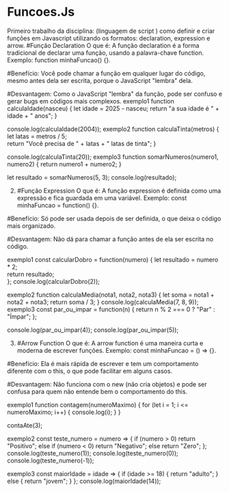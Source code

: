 # Funcoes.Js
Primeiro trabalho da disciplina: (linguagem de script ) como definir e criar funções em Javascript utilizando os formatos: declaration, expression e arrow.
#Função Declaration
O que é: A função declaration é a forma tradicional de declarar uma função, usando a palavra-chave function. Exemplo: function minhaFuncao() {}.

#Benefício: Você pode chamar a função em qualquer lugar do código, mesmo antes dela ser escrita, porque o JavaScript "lembra" dela.

#Desvantagem: Como o JavaScript "lembra" da função, pode ser confuso e gerar bugs em códigos mais complexos.
 exemplo1
function calculaIdade(nasceu) {
    let idade = 2025 - nasceu;
    return "a sua idade é " + idade + " anos";
  }
  
  console.log(calculaIdade(2004)); 
exemplo2
function calculaTinta(metros) {
    let latas = metros / 5;  
    return "Você precisa de " + latas + " latas de tinta";
}

console.log(calculaTinta(20)); 
exemplo3
function somarNumeros(numero1, numero2) {
return numero1 + numero2;
}

let resultado = somarNumeros(5, 3);
console.log(resultado); 

2. #Função Expression
O que é: A função expression é definida como uma expressão e fica guardada em uma variável. Exemplo: const minhaFuncao = function() {}.

#Benefício: Só pode ser usada depois de ser definida, o que deixa o código mais organizado.

#Desvantagem: Não dá para chamar a função antes de ela ser escrita no código.

exemplo1
const calcularDobro = function(numero) {
let resultado = numero * 2;  
return resultado;            
};
console.log(calcularDobro(2)); 

exemplo2
function calculaMedia(nota1, nota2, nota3) {
    let soma = nota1 + nota2 + nota3;
    return soma / 3;
}
console.log(calculaMedia(7, 8, 9)); 
exemplo3
const par_ou_impar = function(n) {
    return n % 2 === 0 ? "Par" : "Ímpar";
};

console.log(par_ou_impar(4)); 
console.log(par_ou_impar(5)); 


3. #Arrow Function
O que é: A arrow function é uma maneira curta e moderna de escrever funções. Exemplo: const minhaFuncao = () => {}.

#Benefício: Ela é mais rápida de escrever e tem um comportamento diferente com o this, o que pode facilitar em alguns casos.

#Desvantagem: Não funciona com o new (não cria objetos) e pode ser confusa para quem não entende bem o comportamento do this.


exemplo1
function contagem(numeroMaximo) {
    for (let i = 1; i <= numeroMaximo; i++) {
      console.log(i);
    }
  }
  
  contaAte(3); 
  
  exemplo2
  const teste_numero = numero => {
    if (numero > 0) return "Positivo";
    else if (numero < 0) return "Negativo";
    else return "Zero";
};
console.log(teste_numero(1)); 
console.log(teste_numero(0)); 
console.log(teste_numero(-1));    

exemplo3
const maiorIdade = idade => {
    if (idade >= 18) {
      return "adulto";
    } else {
      return "jovem";
    }
  };
  console.log(maiorIdade(14)); 
